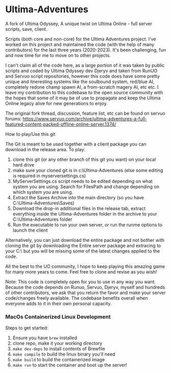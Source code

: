 # Ultima-Adventures
A fork of Ultima Odyssey, A unique twist on Ultima Online - full server scripts, save, client.

Scripts (both core and non-core) for the Ultima Adventures project.  I've worked on this project and maintained the code (with the help of many contributors) for the last three years (2020-2023).  It's been challenging, fun and now time for me to move on to other projects. 

I can't claim all of the code here, as a large portion of it was taken by public scripts and coded by Ultima Odyssey dev Djeryv and taken from RunUO and Servuo script repositories, however this code does have some pretty unique and itneresting systems like the soulbound system, red/blue AI, completely redone champ spawn AI, a from-scratch magery AI, etc etc.  I leave my contribution to this codebase to the open source community with the hopes that some of it may be of use to propagate and keep the Ultima Online legacy alive for new generations to enjoy.

The original fork thread, discussion, feature list, etc can be found on servuo forums:  https://www.servuo.com/archive/ultima-adventures-a-full-featured-content-packed-offline-online-server.1374/

How to play/Use this git

The Git is meant to be used together with a client package you can download in the release area.  To play:

1. clone this git (or any other branch of this git you want) on your local hard drive
2. make sure your cloned git is in c:\Ultima-Adventures (else some editing is required in myserversettings.cs)
3. MyServerSettings.cs script needs to be edited depending on what system you are using.  Search for FilesPath and change depending on which system you are using.
4. Extract the Saves Archive into the main directory (so you have C:\Ultima-Adventures\Saves)
5. Download the drop-in additional files in the release tab, extract everything inside the Ultima-Adventures folder in the archive to your C:\Ultima-Adventures folder
6. Run the executable to run your own server, or run the runme options to launch the client

Alternatively, you can just download the entire package and not bother with cloning the git by downloading the Entire server package and extracing to your C:\ but you will be missing some of the latest changes applied to the code.

All the best to the UO community, I hope to keep playing this amazing game for many more years to come.  Feel free to clone and revise as you wish!

Note:  This code is completely open for you to use in any way you want.  Because the code depends on Runuo, Servuo, Djeryv, myself and hundreds of other contributors, we ask that you return the favor and make your server code/changes freely available.  The codebase benefits overall when everyone adds to it in their own personal capacity.

### MacOs Containerized Linux Development

Steps to get started:
1. Ensure you have `brew` installed
2. clone repo, make it your working directory
3. `make dev-deps` to install contents of Brewfile
4. `make compile` to build the linux binary you'll need
5. `make build` to build the containerized image
6. `make run` to start the container and boot up the server!
